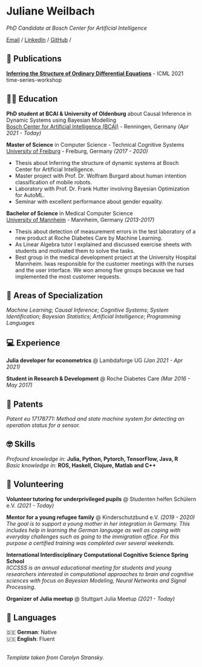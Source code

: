 # Juliane Weilbach

_PhD Candidate at Bosch Center for Artificial Intelligence_ <br>

[Email](mailto:juliane.weilbach@de.bosch.com) / [LinkedIn](https://www.linkedin.com/in/juliane-weilbach/) / [GitHub](https://github.com/JulesBlubb/) /

## 📄 Publications

[**Inferring the Structure of Ordinary Differential Equations**](https://arxiv.org/abs/2107.07345) - ICML 2021 time-series-workshop

## 🧑‍🎓 Education

**PhD student at BCAI & University of Oldenburg** about Causal Inference in Dynamic Systems using Bayesian Modelling<br>
[Bosch Center for Artificial Intelligence (BCAI)](https://www.bosch-ai.com/) - Renningen, Germany _(Apr 2021 - Today)_ <br>

**Master of Science** in Computer Science - Technical Cognitive Systems<br>
[University of Freiburg](https://www.tf.uni-freiburg.de/de) - Freiburg, Germany _(2017 - 2020)_<br>
  - Thesis about Inferring the structure of dynamic systems at Bosch Center for Artificial Intelligence. <br>
  - Master project with Prof. Dr. Wolfram Burgard about human intention classification of mobile robots. <br>
  - Laboratory with Prof. Dr. Frank Hutter involving Bayesian Optimization for AutoML. <br>
  - Seminar with excellent performance about gender equality. <br>

**Bachelor of Science** in Medical Computer Science <br>
[University of Mannheim](https://www.hs-mannheim.de/imb.html) - Mannheim, Germany _(2013-2017)_<br>
  - Thesis about detection of measurement errors in the test laboratory of a new product at Roche Diabetes Care by Machine Learning. <br>
  - As Linear Algebra tutor I explained and discussed exercise sheets with students and motivated them to solve the tasks. <br>
  - Best group in the medical development project at the University Hospital Mannheim. Iwas
responsible for the customer meetings with the nurses and the user interface. We won among five groups because we had implemented the most customer requests. <br>

## 📌 Areas of Specialization
_Machine Learning_; _Causal Inference_; _Cognitive Systems_; _System Identification_; _Bayesian Statistics_; _Artificial Intelligence_; _Programming Languages_ <br>

## 💻 Experience

**Julia developer for econometrics** @ Lambdaforge UG _(Jan 2021 - Apr 2021)_ <br>

**Student in Research & Development** @ Roche Diabetes Care _(Mar 2016 - May 2017)_ <br>

## 📑 Patents
_Patent eu 17178771: Method and state machine system for detecting an operation status for a sensor._ <br>

## 🤓 Skills 
_Profound knowledge in:_ **Julia, Python, Pytorch, TensorFlow, Java, R** <br>
_Basic knowledge in:_ **ROS, Haskell, Clojure, Matlab and C++** <br>

## 👥 Volunteering

**Volunteer tutoring for underprivileged pupils** @ Studenten helfen Schülern e.V. _(2021 - Today)_

**Mentor for a young refugee family** @ Kinderschutzbund e.V. _(2019 - 2020)_ <br>
_The goal is to support a young mother in her integration in Germany. This includes help in learning the German language as well as coping with everyday challenges such as going to the immigration office. For this purpose a certified training was completed over several weekends._

**International Interdisciplinary Computational Cognitive Science Spring School** <br>
_IICCSSS is an annual educational meeting for students and young researchers interested in computational approaches to brain and cognitive sciences with focus on Bayesian Modeling, Neural Networks and Signal Processing._

**Organizer of Julia meetup** @ Stuttgart Julia Meetup _(2021 - Today)_

## 💬 Languages

🇩🇪 **German**: Native <br>
🇺🇸 **English**: Fluent 
<br><br>






_Template taken from Carolyn Stransky._
